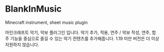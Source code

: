 # BlankInMusic
Minecraft instrument, sheet music plugin

마인크래프트 악기, 악보 플러그인 입니다.
악기 추가, 적용, 연주 / 악보 작성, 연주, 합주 기능을 중심으로 즐길 수 있는 악기 컨텐츠를 추가해줍니다.
1.19 미만 버전은 더 이상 지원하지 않습니다.

